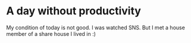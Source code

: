 # A day without productivity
My condition of today is not good. I was watched SNS.
But I met a house member of a share house I lived in :)